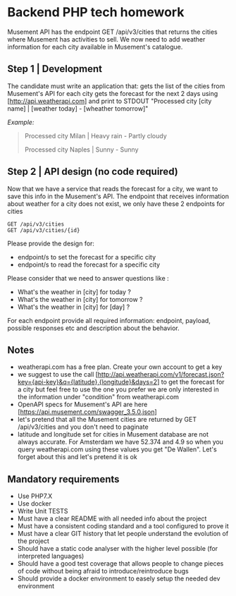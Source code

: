 # Backend PHP tech homework

Musement API has the endpoint GET /api/v3/cities that returns the cities where Musement has activities to sell. We now need to add weather information for each city available in Musement's catalogue.

## Step 1 | Development

The candidate must write an application that:
gets the list of the cities from Musement's API
for each city gets the forecast for the next 2 days using [http://api.weatherapi.com] and print to STDOUT "Processed city [city name] | [weather today] - [wheather tomorrow]"

_Example:_

> Processed city Milan | Heavy rain - Partly cloudy
>  
> Processed city Naples | Sunny - Sunny

## Step 2 | API design (no code required)

Now that we have a service that reads the forecast for a city, we want to save this info in the Musement's API. The endpoint that receives information about weather for a city does not exist, we only have these 2 endpoints for cities

```console
GET /api/v3/cities
GET /api/v3/cities/{id}
```

Please provide the design for:

- endpoint/s to set the forecast for a specific city
- endpoint/s to read the forecast for a specific city

Please consider that we need to answer questions like :

- What's the weather in [city] for today ?
- What's the weather in [city] for tomorrow ?
- What's the weather in [city] for [day] ?

For each endpoint provide all required information: endpoint, payload, possible responses etc and description about the behavior.

## Notes

- weatherapi.com has a free plan. Create your own account to get a key
- we suggest to use the call [http://api.weatherapi.com/v1/forecast.json?key={api-key}&q={latitude},{longitude}&days=2] to get the forecast for a city but feel free to use the one you prefer
we are only interested in the information under "condition" from weatherapi.com
- OpenAPI specs for Musement's API are here [https://api.musement.com/swagger_3.5.0.json]
- let's pretend that all the Musement cities are returned by GET /api/v3/cities and you don't need to paginate
- latitude and longitude set for cities in Musement database are not always accurate. For Amsterdam we have 52.374 and 4.9 so when you query weatherapi.com using these values you get "De Wallen". Let's forget about this and let's pretend it is ok

## Mandatory requirements

- Use PHP7.X
- Use docker
- Write Unit TESTS
- Must have a clear README with all needed info about the project
- Must have a consistent coding standard and a tool configured to prove it
- Must have a clear GIT history that let people understand the evolution of the project
- Should have a static code analyser with the higher level possible (for interpreted languages)
- Should have a good test coverage that allows people to change pieces of code without being afraid to introduce/reintroduce bugs
- Should provide a docker environment to easely setup the needed dev environment

